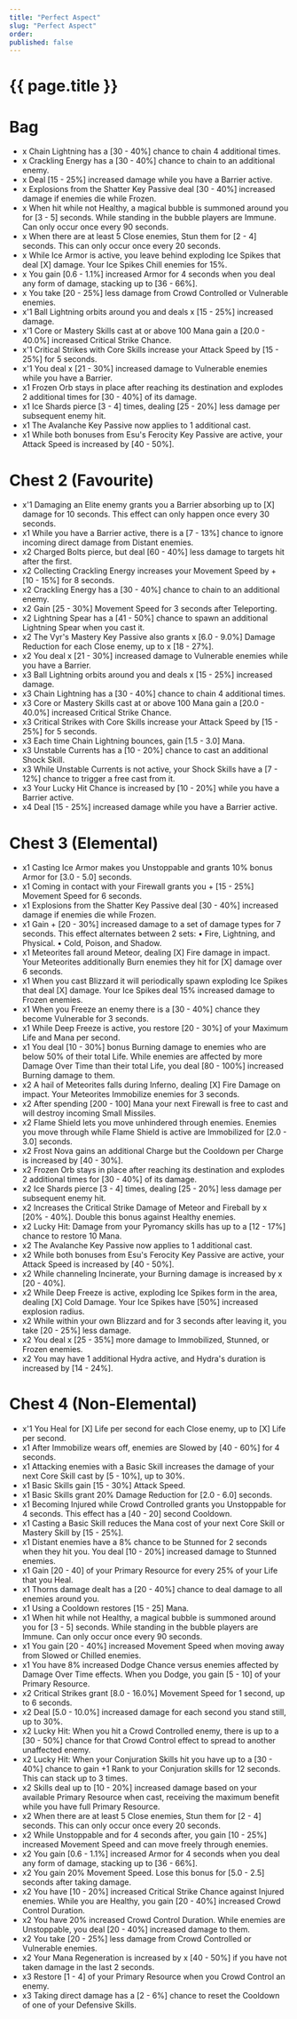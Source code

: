 ```yaml
---
title: "Perfect Aspect"
slug: "Perfect Aspect"
order: 
published: false
---
```


# {{ page.title }}

# Bag
- x Chain Lightning has a [30 - 40%] chance to chain 4 additional times.
- x Crackling Energy has a [30 - 40%] chance to chain to an additional enemy.
- x Deal [15 - 25%] increased damage while you have a Barrier active.
- x Explosions from the Shatter Key Passive deal [30 - 40%] increased damage if enemies die while Frozen.
- x When hit while not Healthy, a magical bubble is summoned around you for [3 - 5] seconds. While standing in the bubble players are Immune. Can only occur once every 90 seconds.
- x When there are at least 5 Close enemies, Stun them for [2 - 4] seconds. This can only occur once every 20 seconds.
- x While Ice Armor is active, you leave behind exploding Ice Spikes that deal [X] damage. Your Ice Spikes Chill enemies for 15%.
- x You gain [0.6 - 1.1%] increased Armor for 4 seconds when you deal any form of damage, stacking up to [36 - 66%].
- x You take [20 - 25%] less damage from Crowd Controlled or Vulnerable enemies.
- x'1 Ball Lightning orbits around you and deals x [15 - 25%] increased damage.
- x'1 Core or Mastery Skills cast at or above 100 Mana gain a [20.0 - 40.0%] increased Critical Strike Chance.
- x'1 Critical Strikes with Core Skills increase your Attack Speed by [15 - 25%] for 5 seconds.
- x'1 You deal x [21 - 30%] increased damage to Vulnerable enemies while you have a Barrier.
- x1 Frozen Orb stays in place after reaching its destination and explodes 2 additional times for [30 - 40%] of its damage.
- x1 Ice Shards pierce [3 - 4] times, dealing [25 - 20%] less damage per subsequent enemy hit.
- x1 The Avalanche Key Passive now applies to 1 additional cast.
- x1 While both bonuses from Esu's Ferocity Key Passive are active, your Attack Speed is increased by [40 - 50%].

# Chest 2 (Favourite)
- x'1 Damaging an Elite enemy grants you a Barrier absorbing up to [X] damage for 10 seconds. This effect can only happen once every 30 seconds.
- x1 While you have a Barrier active, there is a [7 - 13%] chance to ignore incoming direct damage from Distant enemies.
- x2 Charged Bolts pierce, but deal [60 - 40%] less damage to targets hit after the first.
- x2 Collecting Crackling Energy increases your Movement Speed by + [10 - 15%] for 8 seconds.
- x2 Crackling Energy has a [30 - 40%] chance to chain to an additional enemy.
- x2 Gain [25 - 30%] Movement Speed for 3 seconds after Teleporting.
- x2 Lightning Spear has a [41 - 50%] chance to spawn an additional Lightning Spear when you cast it.
- x2 The Vyr's Mastery Key Passive also grants x [6.0 - 9.0%] Damage Reduction for each Close enemy, up to x [18 - 27%].
- x2 You deal x [21 - 30%] increased damage to Vulnerable enemies while you have a Barrier.
- x3 Ball Lightning orbits around you and deals x [15 - 25%] increased damage.
- x3 Chain Lightning has a [30 - 40%] chance to chain 4 additional times.
- x3 Core or Mastery Skills cast at or above 100 Mana gain a [20.0 - 40.0%] increased Critical Strike Chance.
- x3 Critical Strikes with Core Skills increase your Attack Speed by [15 - 25%] for 5 seconds.
- x3 Each time Chain Lightning bounces, gain [1.5 - 3.0] Mana.
- x3 Unstable Currents has a [10 - 20%] chance to cast an additional Shock Skill.
- x3 While Unstable Currents is not active, your Shock Skills have a [7 - 12%] chance to trigger a free cast from it.
- x3 Your Lucky Hit Chance is increased by [10 - 20%] while you have a Barrier active.
- x4 Deal [15 - 25%] increased damage while you have a Barrier active.

# Chest 3 (Elemental)
- x1 Casting Ice Armor makes you Unstoppable and grants 10% bonus Armor for [3.0 - 5.0] seconds.
- x1 Coming in contact with your Firewall grants you + [15 - 25%] Movement Speed for 6 seconds.
- x1 Explosions from the Shatter Key Passive deal [30 - 40%] increased damage if enemies die while Frozen.
- x1 Gain + [20 - 30%] increased damage to a set of damage types for 7 seconds. This effect alternates between 2 sets: • Fire, Lightning, and Physical. • Cold, Poison, and Shadow.
- x1 Meteorites fall around Meteor, dealing [X] Fire damage in impact. Your Meteorites additionally Burn enemies they hit for [X] damage over 6 seconds.
- x1 When you cast Blizzard it will periodically spawn exploding Ice Spikes that deal [X] damage. Your Ice Spikes deal 15% increased damage to Frozen enemies.
- x1 When you Freeze an enemy there is a [30 - 40%] chance they become Vulnerable for 3 seconds.
- x1 While Deep Freeze is active, you restore [20 - 30%] of your Maximum Life and Mana per second.
- x1 You deal [10 - 30%] bonus Burning damage to enemies who are below 50% of their total Life. While enemies are affected by more Damage Over Time than their total Life, you deal [80 - 100%] increased Burning damage to them.
- x2 A hail of Meteorites falls during Inferno, dealing [X] Fire Damage on impact. Your Meteorites Immobilize enemies for 3 seconds.
- x2 After spending [200 - 100] Mana your next Firewall is free to cast and will destroy incoming Small Missiles.
- x2 Flame Shield lets you move unhindered through enemies. Enemies you move through while Flame Shield is active are Immobilized for [2.0 - 3.0] seconds.
- x2 Frost Nova gains an additional Charge but the Cooldown per Charge is increased by [40 - 30%].
- x2 Frozen Orb stays in place after reaching its destination and explodes 2 additional times for [30 - 40%] of its damage.
- x2 Ice Shards pierce [3 - 4] times, dealing [25 - 20%] less damage per subsequent enemy hit.
- x2 Increases the Critical Strike Damage of Meteor and Fireball by x [20% - 40%]. Double this bonus against Healthy enemies.
- x2 Lucky Hit: Damage from your Pyromancy skills has up to a [12 - 17%] chance to restore 10 Mana.
- x2 The Avalanche Key Passive now applies to 1 additional cast.
- x2 While both bonuses from Esu's Ferocity Key Passive are active, your Attack Speed is increased by [40 - 50%].
- x2 While channeling Incinerate, your Burning damage is increased by x [20 - 40%].
- x2 While Deep Freeze is active, exploding Ice Spikes form in the area, dealing [X] Cold Damage. Your Ice Spikes have [50%] increased explosion radius.
- x2 While within your own Blizzard and for 3 seconds after leaving it, you take [20 - 25%] less damage.
- x2 You deal x [25 - 35%] more damage to Immobilized, Stunned, or Frozen enemies.
- x2 You may have 1 additional Hydra active, and Hydra's duration is increased by [14 - 24%].

# Chest 4 (Non-Elemental)
- x'1 You Heal for [X] Life per second for each Close enemy, up to [X] Life per second.
- x1 After Immobilize wears off, enemies are Slowed by [40 - 60%] for 4 seconds.
- x1 Attacking enemies with a Basic Skill increases the damage of your next Core Skill cast by [5 - 10%], up to 30%.
- x1 Basic Skills gain [15 - 30%] Attack Speed.
- x1 Basic Skills grant 20% Damage Reduction for [2.0 - 6.0] seconds.
- x1 Becoming Injured while Crowd Controlled grants you Unstoppable for 4 seconds. This effect has a [40 - 20] second Cooldown.
- x1 Casting a Basic Skill reduces the Mana cost of your next Core Skill or Mastery Skill by [15 - 25%].
- x1 Distant enemies have a 8% chance to be Stunned for 2 seconds when they hit you. You deal [10 - 20%] increased damage to Stunned enemies.
- x1 Gain [20 - 40] of your Primary Resource for every 25% of your Life that you Heal.
- x1 Thorns damage dealt has a [20 - 40%] chance to deal damage to all enemies around you.
- x1 Using a Cooldown restores [15 - 25] Mana.
- x1 When hit while not Healthy, a magical bubble is summoned around you for [3 - 5] seconds. While standing in the bubble players are Immune. Can only occur once every 90 seconds.
- x1 You gain [20 - 40%] increased Movement Speed when moving away from Slowed or Chilled enemies.
- x1 You have 8% increased Dodge Chance versus enemies affected by Damage Over Time effects. When you Dodge, you gain [5 - 10] of your Primary Resource.
- x2 Critical Strikes grant [8.0 - 16.0%] Movement Speed for 1 second, up to 6 seconds.
- x2 Deal [5.0 - 10.0%] increased damage for each second you stand still, up to 30%.
- x2 Lucky Hit: When you hit a Crowd Controlled enemy, there is up to a [30 - 50%] chance for that Crowd Control effect to spread to another unaffected enemy.
- x2 Lucky Hit: When your Conjuration Skills hit you have up to a [30 - 40%] chance to gain +1 Rank to your Conjuration skills for 12 seconds. This can stack up to 3 times.
- x2 Skills deal up to [10 - 20%] increased damage based on your available Primary Resource when cast, receiving the maximum benefit while you have full Primary Resource.
- x2 When there are at least 5 Close enemies, Stun them for [2 - 4] seconds. This can only occur once every 20 seconds.
- x2 While Unstoppable and for 4 seconds after, you gain [10 - 25%] increased Movement Speed and can move freely through enemies.
- x2 You gain [0.6 - 1.1%] increased Armor for 4 seconds when you deal any form of damage, stacking up to [36 - 66%].
- x2 You gain 20% Movement Speed. Lose this bonus for [5.0 - 2.5] seconds after taking damage.
- x2 You have [10 - 20%] increased Critical Strike Chance against Injured enemies. While you are Healthy, you gain [20 - 40%] increased Crowd Control Duration.
- x2 You have 20% increased Crowd Control Duration. While enemies are Unstoppable, you deal [20 - 40%] increased damage to them.
- x2 You take [20 - 25%] less damage from Crowd Controlled or Vulnerable enemies.
- x2 Your Mana Regeneration is increased by x [40 - 50%] if you have not taken damage in the last 2 seconds.
- x3 Restore [1 - 4] of your Primary Resource when you Crowd Control an enemy.
- x3 Taking direct damage has a [2 - 6%] chance to reset the Cooldown of one of your Defensive Skills.
